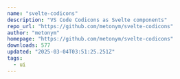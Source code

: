 ```yaml
---
name: "svelte-codicons"
description: "VS Code Codicons as Svelte components"
repo_url: "https://github.com/metonym/svelte-codicons"
author: "metonym"
homepage: "https://github.com/metonym/svelte-codicons"
downloads: 577
updated: "2025-03-04T03:51:25.251Z"
tags: 
  - ui
---
```

